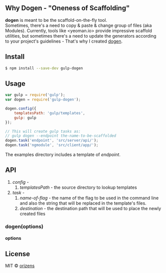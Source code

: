 ## Why Dogen - "Oneness of Scaffolding"
**dogen** is meant to be the scaffold-on-the-fly tool.  
Sometimes, there's a need to copy & paste & change group of files (aka Modules).
Currently, tools like <yeoman.io> provide impressive scaffold utilities, but sometimes there's a need to update the generators according to your project's guidelines - That's why I created [dogen](https://en.wikipedia.org/wiki/D%C5%8Dgen).

## Install

```sh
$ npm install --save-dev gulp-dogen
```


## Usage

```js
var gulp = require('gulp');
var dogen = require('gulp-dogen');

dogen.config({
	templatesPath: 'gulp/templates',
	gulp: gulp
});

// This will create gulp tasks as:
// gulp dogen --endpoint the-name-to-be-scaffolded
dogen.task('endpoint', 'src/server/api/');
dogen.task('ngmodule', 'src/client/app/');

```

The examples directory includes a template of *endpoint*.

## API
1. *config* - 
	1. *templatesPath* - the source directory to lookup templates
2. *task* -
	1. *name-of-flag* - the name of the flag to be used in the command line and also the string that will be replaced in the template's files.
	2. *destination* - the destination path that will be used to place the newly created files

### dogen(options)

#### options


## License

MIT © [orizens](https://github.com/orizens)
